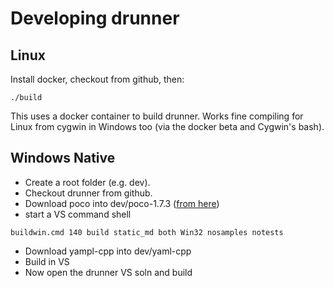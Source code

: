 # Developing drunner

## Linux

Install docker, checkout from github, then:
```
./build
```

This uses a docker container to build drunner. Works fine compiling for Linux from cygwin in Windows too (via the docker beta and Cygwin's bash).


## Windows Native
* Create a root folder (e.g. dev).
* Checkout drunner from github.
* Download poco into dev/poco-1.7.3 ([from here](http://pocoproject.org/releases/poco-1.7.3/poco-1.7.3.tar.gz "1.7.3"))
* start a VS command shell
```
buildwin.cmd 140 build static_md both Win32 nosamples notests
```
* Download yampl-cpp into dev/yaml-cpp
* Build in VS
* Now open the drunner VS soln and build

